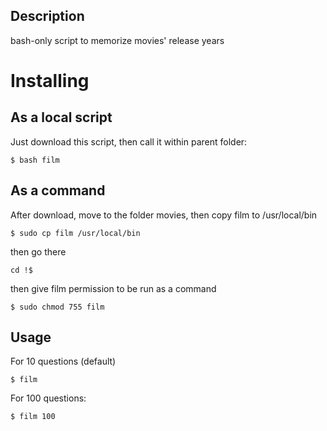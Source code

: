 ## Description
bash-only script to memorize movies' release years

# Installing

## As a local script
Just download this script, then call it within parent folder:

``$ bash film``

## As a command
After download, move to the folder movies, then copy film to /usr/local/bin

``$ sudo cp film /usr/local/bin``

then go there

``cd !$``

then give film permission to be run as a command

``$ sudo chmod 755 film``

## Usage

For 10 questions (default)

``$ film``

For 100 questions:

``$ film 100`` 
